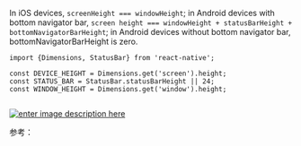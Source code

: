 


In iOS devices,  `screenHeight === windowHeight`; in Android devices with bottom navigator bar,  `screen height === windowHeight + statusBarHeight + bottomNavigatorBarHeight`; in Android devices without bottom navigator bar, bottomNavigatorBarHeight is zero.

```
import {Dimensions, StatusBar} from 'react-native'; 

const DEVICE_HEIGHT = Dimensions.get('screen').height;
const STATUS_BAR = StatusBar.statusBarHeight || 24; 
const WINDOW_HEIGHT = Dimensions.get('window').height;


```

[![enter image description here](https://i.stack.imgur.com/LSyW5.png)](https://i.stack.imgur.com/LSyW5.png)


参考：
<!--stackedit_data:
eyJoaXN0b3J5IjpbMjAwNzQzMjk4M119
-->